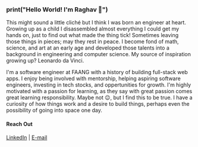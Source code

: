 <!--
**raghavthakur/raghavthakur** is a ✨ _special_ ✨ repository because its `README.md` (this file) appears on your GitHub profile.

Here are some ideas to get you started:

- 🔭 I’m currently working on ...
- 🌱 I’m currently learning ...
- 👯 I’m looking to collaborate on ...
- 🤔 I’m looking for help with ...
- 💬 Ask me about ...
- 📫 How to reach me: ...
- 😄 Pronouns: ...
- ⚡ Fun fact: ...
-->

### print("Hello World! I'm Raghav 👋")
This might sound a little cliché but I think I was born an engineer at heart. Growing up as a child I disassembled almost everything I could get my hands on, just to find out what made the thing tick! Sometimes leaving those things in pieces; may they rest in peace. I become fond of math, science, and art at an early age and developed those talents into a background in engineering and computer science. My source of inspiration growing up? Leonardo da Vinci.

I'm a software engineer at FAANG with a history of building full-stack web apps. I enjoy being involved with mentorship, helping aspiring software engineers, investing in tech stocks, and oppertunities for growth. I'm highly motivated with a passion  for learning, as they say with great passion comes great learning responsibility. Maybe not 😉, but I find this to be true. I have a curiosity of how things work and a desire to build things, perhaps even the possibility of going into space one day.

#### Reach Out
[LinkedIn](https://www.linkedin.com/in/raghavthakur/) | [E-mail](mailto:raghav.thakur.rt.20@gmail.com)
